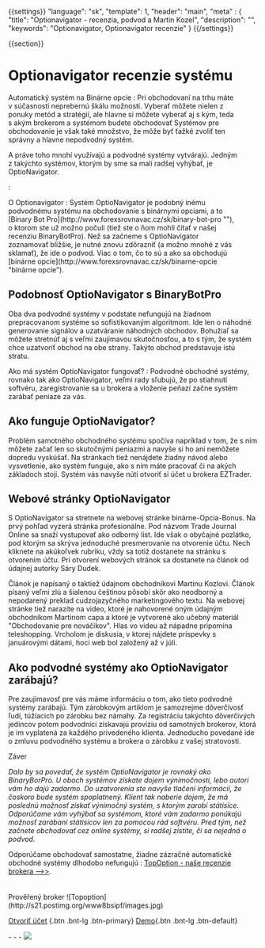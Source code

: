 {{settings}}
  "language": "sk",
  "template": 1,
  "header": "main",
  "meta" : {
     "title": "Optionavigator - recenzia, podvod a Martin Kozel",
    "description": "",
    "keywords": "Optionavigator, Optionavigator recenzie"
  }
{{/settings}}

<div class="row">
<div class="col-md-9" role="main" markdown="1">

{{section}}
# Optionavigator recenzie systému

<div class="row" style="width:92%">
  <div class="col-md-6" markdown="1">
Automatický systém na Binárne opcie
:    
Pri obchodovaní na trhu máte v súčasnosti neprebernú škálu možností. Vyberať môžete nielen z ponuky metód a stratégií, ale hlavne si môžete vyberať aj s kým, teda s akým brokerom a systémom budete obchodovať Systémov pre obchodovanie je však také množstvo, že môže byť ťažké zvoliť ten správny a hlavne nepodvodný systém.

A práve toho mnohí využívajú a podvodné systémy vytvárajú. Jedným z takýchto systémov, ktorým by sme sa mali radšej vyhýbať, je OptioNavigator.  

:   
 </div>
  <div class="col-md-6" markdown="1">
O Optionavigator
:     
Systém OptioNavigator je podobný inému podvodnému systému na obchodovanie s binárnymi opciami, a to [Binary Bot Pro](http://www.forexsrovnavac.cz/sk/binary-bot-pro ""), o ktorom ste už možno počuli (tiež ste o ňom mohli čítať v našej recenziu BinaryBotPro). Než sa začneme s OptioNavigator zoznamovať bližšie, je nutné znovu zdôrazniť (a možno mnohé z vás sklamať), že ide o podvod. Viac o tom, čo to sú a ako sa obchodujú [binárne opcie](http://www.forexsrovnavac.cz/sk/binarne-opcie "binárne opcie").


</div>
</div>

## Podobnosť OptioNavigator s BinaryBotPro

Oba dva podvodné systémy v podstate nefungujú na žiadnom prepracovanom systéme so sofistikovaným algoritmom. Ide len o náhodné generovanie signálov a uzatváranie náhodných obchodov. Bohužiaľ sa môžete stretnúť aj s veľmi zaujímavou skutočnosťou, a to s tým, že systém chce uzatvoriť obchod na obe strany. Takýto obchod predstavuje istú stratu.

Ako má systém OptioNavigator fungovať?
:    Podvodné obchodné systémy, rovnako tak ako OptioNavigator, veľmi rady sľubujú, že po stiahnutí softvéru, zaregistrovanie sa u brokera a vloženie peňazí začne systém zarábať peniaze za vás.
## Ako funguje OptioNavigator?

Problém samotného obchodného systému spočíva napríklad v tom, že s ním môžete začať len so skutočnými peniazmi a navyše si ho ani nemôžete dopredu vyskúšať. Na stránkach tiež nenájdete žiadny návod alebo vysvetlenie, ako systém funguje, ako s ním máte pracovať či na akých základoch stojí. Systém vás navyše núti otvoriť si účet u brokera EZTrader.

## Webové stránky OptioNavigator

S OptioNavigator sa stretnete na webovej stránke binárne-Opcia-Bonus. Na prvý pohľad vyzerá stránka profesionálne. Pod názvom Trade Journal Online sa snaží vystupovať ako odborný list. Ide však o obyčajné pozlátko, pod ktorým sa skrýva jednoduché presmerovanie na otvorenie účtu. Nech kliknete na akúkoľvek rubriku, vždy sa totiž dostanete na stránku s otvorením účtu.
Pri otvorení webových stránok sa dostanete na článok od údajnej autorky Sáry Dudek.

Článok je napísaný o taktiež údajnom obchodníkovi Martinu Kozlovi. Článok písaný veľmi zlú a šialenou češtinou pôsobí skôr ako neodborný a nepodarený preklad cudzojazyčného marketingového textu.
Na webovej stránke tiež narazíte na video, ktoré je nahovorené oným údajným obchodníkom Martinom capa a ktoré je vytvorené ako učebný materiál "Obchodovanie pre nováčikov". Hlas vo videu až nápadne pripomína teleshopping.
Vrcholom je diskusia, v ktorej nájdete príspevky s januárovými dátami, hoci web bol založený až v júli.



## Ako podvodné systémy ako OptioNavigator zarábajú?
Pre zaujímavosť pre vás máme informáciu o tom, ako tieto podvodné systémy zarábajú. Tým zárobkovým artiklom je samozrejme dôverčivosť ľudí, túžiacich po zárobku bez námahy. Za registráciu takýchto dôverčivých jedincov potom podvodníci získavajú províziu od samotných brokerov, ktorá je im vyplatená za každého privedeného klienta. Jednoducho povedané ide o zmluvu podvodného systému a brokera o zárobku z vašej stratovosti.

Záver

*Dalo by sa povedať, že systém OptioNavigator je rovnaký ako BinaryBorPro. U oboch systémov získate dojem výnimočnosti, lebo autori vám ho dajú zadarmo. Do uzatvorenia ste navyše tlačení informácií, že čoskoro bude systém spoplatnený. Klient tak naberie dojem, že má poslednú možnosť získať výnimočný systém, s ktorým zarobí státisíce.
Odporúčame vám vyhýbať sa systémom, ktoré vám zadarmo ponúkajú možnosť zarábaní státisícov len za pomocou rád softvéru. Pred tým, než začnete obchodovať cez online systémy, si radšej zistite, či sa nejedná o podvod.*


Odporúčame obchodovať samostatne, žiadne zázračné automatické obchodné systémy dlhodobo nefungujú
:    [TopOption - naše recenzie brokera -->>](http://www.forexsrovnavac.cz/sk/topoption "TopOption - recenzie brokera").

</div>
<div class="col-md-3" markdown="1">
<div class="well" markdown="1" style="margin-top: 2.5em">
Prověřený broker
![Topoption](http://s21.postimg.org/www8bsipf/images.jpg)  

[Otvoriť účet](http://blog.forexsrovnavac.cz/sk/topoption "Registrácia") {.btn .bnt-lg .btn-primary} [Demo](http://blog.forexsrovnavac.cz/sk/topoption "Demo účet"){.btn .bnt-lg .btn-default}

</div>
<div class="container-fluid" markdown="1">
<div class="container-fluid" markdown="1">
</div>
- - -

<a href="http://blog.forexsrovnavac.cz/sk/topoption"  target="_blank">
 <img src="http://blog.forexsrovnavac.cz/wp-content/uploads/2014/10/informace.png" width="" height=""/>

</a>
</div>
</div>
</div>
